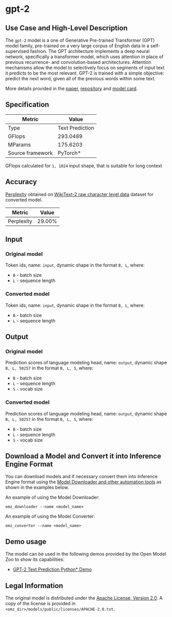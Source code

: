 # gpt-2

## Use Case and High-Level Description

The `gpt-2` model is a one of Generative Pre-trained Transformer (GPT) model family, pre-trained on a very large corpus of English data in a self-supervised fashion. The GPT architecture implements a deep neural network, specifically a transformer model, which uses attention in place of previous recurrence- and convolution-based architectures. Attention mechanisms allow the model to selectively focus on segments of input text it predicts to be the most relevant. GPT-2 is trained with a simple objective: predict the next word, given all of the previous words within some text.

More details provided in the [paper](https://cdn.openai.com/better-language-models/language_models_are_unsupervised_multitask_learners.pdf), [repository](https://github.com/huggingface/transformers) and [model card](https://huggingface.co/gpt2).

## Specification

| Metric            | Value            |
|-------------------|------------------|
| Type              | Text Prediction  |
| GFlops            | 293.0489         |
| MParams           | 175.6203         |
| Source framework  | PyTorch\*        |

GFlops calculated for `1, 1024` input shape, that is suitable for long context

## Accuracy

[Perplexity](https://en.wikipedia.org/wiki/Perplexity) obtained on [WikiText-2 raw character level data](https://blog.einstein.ai/the-wikitext-long-term-dependency-language-modeling-dataset/) dataset for converted model.

| Metric     | Value  |
| ---------- | ------ |
| Perplexity | 29.00% |

## Input

### Original model

Token ids, name: `input`, dynamic shape in the format `B, L`, where:

- `B` - batch size
- `L` - sequence length

### Converted model

Token ids, name: `input`, dynamic shape in the format `B, L`, where:

- `B` - batch size
- `L` - sequence length

## Output

### Original model

Prediction scores of language modeling head, name: `output`, dynamic shape `B, L, 50257` in the format `B, L, S`, where:

- `B` - batch size
- `L` - sequence length
- `S` - vocab size

### Converted model

Prediction scores of language modeling head, name: `output`, dynamic shape `B, L, 50257` in the format `B, L, S`, where:

- `B` - batch size
- `L` - sequence length
- `S` - vocab size

## Download a Model and Convert it into Inference Engine Format

You can download models and if necessary convert them into Inference Engine format using the [Model Downloader and other automation tools](../../../tools/model_tools/README.md) as shown in the examples below.

An example of using the Model Downloader:
```
omz_downloader --name <model_name>
```

An example of using the Model Converter:
```
omz_converter --name <model_name>
```

## Demo usage

The model can be used in the following demos provided by the Open Model Zoo to show its capabilities:

* [GPT-2 Text Prediction Python\* Demo](../../../demos/gpt2_text_prediction_demo/python/README.md)

## Legal Information

The original model is distributed under the
[Apache License, Version 2.0](https://raw.githubusercontent.com/huggingface/transformers/master/LICENSE).
A copy of the license is provided in `<omz_dir>/models/public/licenses/APACHE-2.0.txt`.
